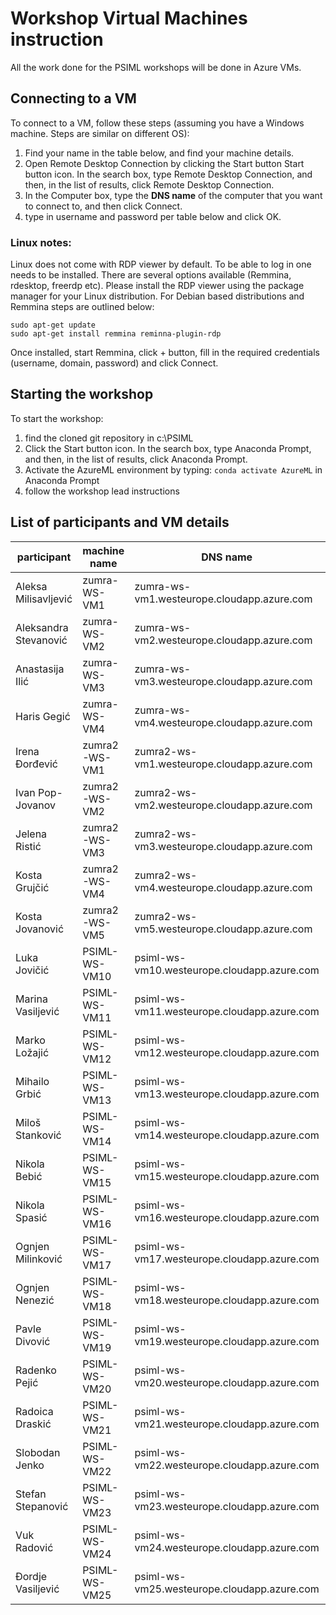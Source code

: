 # Workshop Virtual Machines instruction
All the work done for the PSIML workshops will be done in Azure VMs.

## Connecting to a VM
To connect to a VM, follow these steps (assuming you have a Windows machine. Steps are similar on different OS):
1. Find your name in the table below, and find your machine details.
2. Open Remote Desktop Connection by clicking the Start button Start button icon. In the search box, type Remote Desktop Connection, and then, in the list of results, click Remote Desktop Connection.
3. In the Computer box, type the **DNS name** of the computer that you want to connect to, and then click Connect.
4. type in username and password per table below and click OK.

### Linux notes:
Linux does not come with RDP viewer by default. To be able to log in one needs to be installed. There are several options available (Remmina, rdesktop, freerdp etc). Please install the RDP viewer using the package manager for your Linux distribution. For  Debian based distributions and Remmina steps are outlined below:
```
sudo apt-get update
sudo apt-get install remmina reminna-plugin-rdp
```
Once installed, start Remmina, click + button, fill in the required credentials (username, domain, password) and click Connect.

## Starting the workshop
To start the workshop:
1. find the cloned git repository in c:\PSIML
2. Click the Start button icon. In the search box, type Anaconda Prompt, and then, in the list of results, click Anaconda Prompt.
3. Activate the AzureML environment by typing: `conda activate AzureML` in Anaconda Prompt
3. follow the workshop lead instructions


## List of participants and VM details
|participant            | machine name  |   DNS name                                  | username                | password     |
|-----------------------|---------------|---------------------------------------------|-------------------------|--------------|
|Aleksa Milisavljević   | zumra-WS-VM1  | zumra-ws-vm1.westeurope.cloudapp.azure.com  | zumra-ws-vm1\psimluser  | Petnica2019  |
|Aleksandra Stevanović  | zumra-WS-VM2  | zumra-ws-vm2.westeurope.cloudapp.azure.com  | zumra-ws-vm2\psimluser  | Petnica2019  |
|Anastasija Ilić        | zumra-WS-VM3  | zumra-ws-vm3.westeurope.cloudapp.azure.com  | zumra-ws-vm3\psimluser  | Petnica2019  |
|Haris Gegić            | zumra-WS-VM4  | zumra-ws-vm4.westeurope.cloudapp.azure.com  | zumra-ws-vm4\psimluser  | Petnica2019  |
|Irena Đorđević         | zumra2-WS-VM1  | zumra2-ws-vm1.westeurope.cloudapp.azure.com  | zumra2-ws-vm1\psimluser  | Petnica2019  |
|Ivan Pop-Jovanov       | zumra2-WS-VM2  | zumra2-ws-vm2.westeurope.cloudapp.azure.com  | zumra2-ws-vm2\psimluser  | Petnica2019  |
|Jelena Ristić          | zumra2-WS-VM3  | zumra2-ws-vm3.westeurope.cloudapp.azure.com  | zumra2-ws-vm3\psimluser  | Petnica2019  |
|Kosta Grujčić          | zumra2-WS-VM4  | zumra2-ws-vm4.westeurope.cloudapp.azure.com  | zumra2-ws-vm4\psimluser  | Petnica2019  |
|Kosta Jovanović        | zumra2-WS-VM5  | zumra2-ws-vm5.westeurope.cloudapp.azure.com  | zumra2-ws-vm5\psimluser  | Petnica2019  |
|Luka Jovičić           | PSIML-WS-VM10 | psiml-ws-vm10.westeurope.cloudapp.azure.com | psiml-ws-vm10\psimluser | Petnica2019  |
|Marina Vasiljević      | PSIML-WS-VM11 | psiml-ws-vm11.westeurope.cloudapp.azure.com | psiml-ws-vm11\psimluser | Petnica2019  |
|Marko Ložajić          | PSIML-WS-VM12 | psiml-ws-vm12.westeurope.cloudapp.azure.com | psiml-ws-vm12\psimluser | Petnica2019  |
|Mihailo Grbić          | PSIML-WS-VM13 | psiml-ws-vm13.westeurope.cloudapp.azure.com | psiml-ws-vm13\psimluser | Petnica2019  |
|Miloš Stanković        | PSIML-WS-VM14 | psiml-ws-vm14.westeurope.cloudapp.azure.com | psiml-ws-vm14\psimluser | Petnica2019  |
|Nikola Bebić           | PSIML-WS-VM15 | psiml-ws-vm15.westeurope.cloudapp.azure.com | psiml-ws-vm15\psimluser | Petnica2019  |
|Nikola Spasić          | PSIML-WS-VM16 | psiml-ws-vm16.westeurope.cloudapp.azure.com | psiml-ws-vm16\psimluser | Petnica2019  |
|Ognjen Milinković      | PSIML-WS-VM17 | psiml-ws-vm17.westeurope.cloudapp.azure.com | psiml-ws-vm17\psimluser | Petnica2019  |
|Ognjen Nenezić         | PSIML-WS-VM18 | psiml-ws-vm18.westeurope.cloudapp.azure.com | psiml-ws-vm18\psimluser | Petnica2019  |
|Pavle Divović          | PSIML-WS-VM19 | psiml-ws-vm19.westeurope.cloudapp.azure.com | psiml-ws-vm19\psimluser | Petnica2019  |
|Radenko Pejić          | PSIML-WS-VM20 | psiml-ws-vm20.westeurope.cloudapp.azure.com | psiml-ws-vm20\psimluser | Petnica2019  |
|Radoica Draskić        | PSIML-WS-VM21 | psiml-ws-vm21.westeurope.cloudapp.azure.com | psiml-ws-vm21\psimluser | Petnica2019  |
|Slobodan Jenko         | PSIML-WS-VM22 | psiml-ws-vm22.westeurope.cloudapp.azure.com | psiml-ws-vm22\psimluser | Petnica2019  |
|Stefan Stepanović      | PSIML-WS-VM23 | psiml-ws-vm23.westeurope.cloudapp.azure.com | psiml-ws-vm23\psimluser | Petnica2019  |
|Vuk Radović            | PSIML-WS-VM24 | psiml-ws-vm24.westeurope.cloudapp.azure.com | psiml-ws-vm24\psimluser | Petnica2019  |
|Đordje Vasiljević      | PSIML-WS-VM25 | psiml-ws-vm25.westeurope.cloudapp.azure.com | psiml-ws-vm25\psimluser | Petnica2019  |
